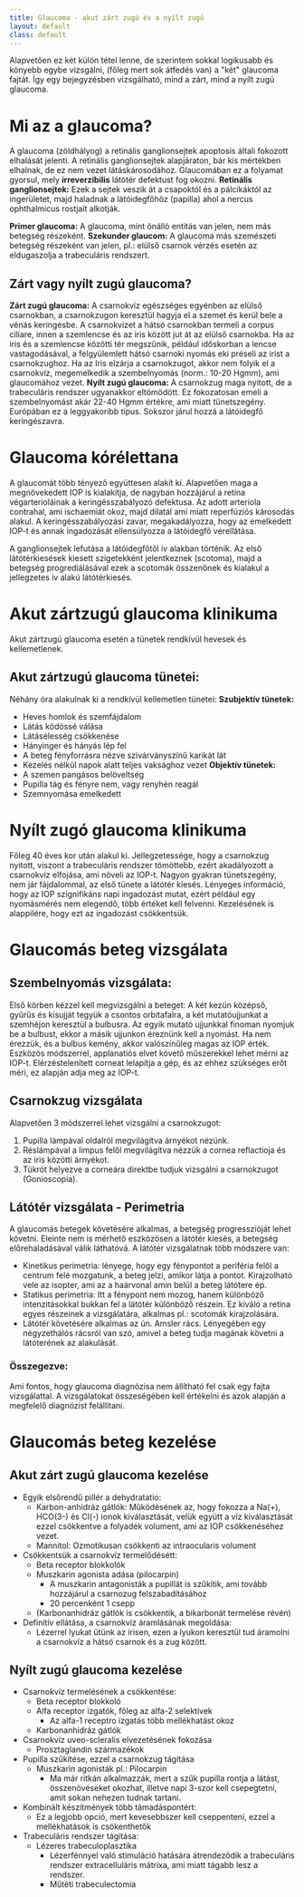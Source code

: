```yaml
---
title: Glaucoma - akut zárt zugú és a nyílt zugú
layout: default
class: default
---
```

Alapvetően ez két külön tétel lenne, de szerintem sokkal logikusabb és könyebb egybe vizsgálni, (főleg mert sok átfedés van) a "két" glaucoma fajtát. Így egy bejegyzésben vizsgálható, mind a zárt, mind a nyílt zugú glaucoma.

# Mi az a glaucoma?
A glaucoma (zöldhályog) a retinális ganglionsejtek apoptosis általi fokozott elhalását jelenti. A retinális ganglionsejtek alapjáraton, bár kis mértékben elhalnak, de ez nem vezet látáskárosodához. Glaucomában ez a folyamat gyorsul, mely **irreverzibilis** látótér defektust fog okozni.
**Retinális ganglionsejtek:** Ezek a sejtek veszik át a csapoktól és a pálcikáktól az ingerületet, majd haladnak a látóidegfőhöz (papilla) ahol a nercus ophthalmicus rostjait alkotják.

**Primer glaucoma:** A glaucoma, mint önálló entitás van jelen, nem más betegség részeként.
**Szekunder glaucom:** A glaucoma más szemészeti betegség részeként van jelen, pl.: elülső csarnok vérzés esetén az eldugaszolja a trabeculáris rendszert.

## Zárt vagy nyílt zugú glaucoma?
**Zárt zugú glaucoma:** A csarnokvíz egészséges egyénben az elülső csarnokban, a csarnokzugon keresztül hagyja el a szemet és kerül bele a vénás keringésbe. A csarnokvizet a hátsó csarnokban termeli a corpus ciliare, innen a szemlencse és az iris között jut át az elülső csarnokba. Ha az iris és a szemlencse közötti tér megszűnik, például időskorban a lencse vastagodásával, a felgyülemlett hátsó csarnoki nyomás eki préseli az irist a csarnokzughoz. Ha az Iris elzárja a csarnokzugot, akkor nem folyik el a csarnokvíz, megemelkedik a szembelnyomás (norm.: 10-20 Hgmm), ami glaucomához vezet.
**Nyílt zugú glaucoma:** A csarnokzug maga nyitott, de a trabeculáris rendszer ugyanakkor eltömödött. Ez fokozatosan emeli a szembelnyomást akár 22-40 Hgmm értékre, ami miatt tünetszegény. Európában ez a leggyakoribb típus. Sokszor járul hozzá a látóidegfő keringészavra.

# Glaucoma kórélettana
A glaucomát több tényező együttesen alakít ki. Alapvetően maga a megnövekedett IOP is kialakítja, de nagyban hozzájárul a retina végarterioláinak a keringésszabályozó defektusa. Az adott arteriola contrahal, ami ischaemiát okoz, majd dilatál ami miatt reperfúziós károsodás alakul. A keringésszabályozási zavar, megakadályozza, hogy az emelkedett IOP-t és annak ingadozását ellensúlyozza a látóidegfő vérellátása.

A ganglionsejtek lefutása a látóidegfőtől ív alakban történik. Az első látótérkiesések kiesett szigetekként jelentkeznek (scotoma), majd a betegség progrediálásával ezek a scotomák összenőnek és kialakul a jellegzetes ív alakú látótérkiesés.

# Akut zártzugú glaucoma klinikuma
Akut zártzugú glaucoma esetén a tünetek rendkívül hevesek és kellemetlenek.
## Akut zártzugú glaucoma tünetei:
Néhány óra alakulnak ki a rendkívül kellemetlen tünetei:
**Szubjektív tünetek:**
* Heves homlok és szemfájdalom
* Látás ködössé válása
* Látásélesség csökkenése
* Hányinger és hányás lép fel
* A beteg fényforrásra nézve szivárványszínű karikát lát
* Kezelés nélkül napok alatt teljes vaksághoz vezet
**Objektív tünetek:**
* A szemen pangásos belöveltség
* Pupilla tág és fényre nem, vagy renyhén reagál
* Szemnyomása emelkedett

# Nyílt zugó glaucoma klinikuma
Főleg 40 éves kor után alakul ki. Jellegzetessége, hogy a csarnokzug nyitott, viszont a trabeculáris rendszer tömöttebb, ezért akadályozott a csarnokvíz elfojása, ami növeli az IOP-t. Nagyon gyakran tünetszegény, nem jár fájdalommal, az első tünete a látótér kiesés.
Lényeges információ, hogy az IOP szignifikáns napi ingadozást mutat, ezért például egy nyomásmérés nem elegendő, több értéket kell felvenni. Kezelésének is alappilére, hogy ezt az ingadozást csökkentsük.

# Glaucomás beteg vizsgálata
## Szembelnyomás vizsgálata:
Első körben kézzel kell megvizsgálni a beteget: A két kezün középső, gyűrűs és kisujját tegyük a csontos orbitafalra, a két mutatóujjunkat a szemhéjon keresztül a bulbusra. Az egyik mutató ujjunkkal finoman nyomjuk be a bulbust, ekkor a másik ujjunkon éreznünk kell a nyomást. Ha nem érezzük, és a bulbus kemény, akkor valószínűleg magas az IOP érték.
Eszközös módszerrel, applanatiós elvet követő műszerekkel lehet mérni az IOP-t. Elérzéstelenített corneat lelapítja a gép, és az ehhez szükséges erőt méri, ez alapján adja meg az IOP-t.

## Csarnokzug vizsgálata
Alapvetően 3 módszerrel lehet vizsgálni a csarnokzugot:
1. Pupilla lámpával oldalról megvilágítva árnyékot nézünk.
2. Réslámpával a limpus felől megvilágítva nézzük a cornea reflactioja és az iris közötti árnyékot.
3. Tükröt helyezve a corneára direktbe tudjuk vizsgálni a csarnokzugot (Gonioscopia).

## Látótér vizsgálata - Perimetria
A glaucomás betegek követésére alkalmas, a betegség progresszióját lehet követni. Eleinte nem is mérhető eszközösen a látótér kiesés, a betegség előrehaladásával válik láthatóvá.
A látótér vizsgálatnak több módszere van:
* Kinetikus perimetria: lényege, hogy egy fénypontot a periféria felől a centrum felé mozgatunk, a beteg jelzi, amikor látja a pontot. Kirajzolható vele az isopter, ami az a haárvonal amin belül a beteg látótere ép.
* Statikus perimetria: Itt a fénypont nem mozog, hanem különböző intenzitásokkal bukkan fel a látótér különböző részein. Ez kiváló a retina egyes részeinek a vizsgálatára, alkalmas pl.: scotomák kirajzolására.
* Látótér követésére alkalmas az ún. Amsler rács. Lényegében egy négyzethálós rácsról van szó, amivel a beteg tudja magának követni a látóterének az alakulását.

 ### Összegezve:
 Ami fontos, hogy glaucoma diagnózisa nem állítható fel csak egy fajta vizsgálattal. A vizsgálatokat összeségében kell értékelni és azok alapján a megfelelő diagnózist felállítani.
 
# Glaucomás beteg kezelése 
## Akut zárt zugú glaucoma kezelése
* Egyik elsőrendű pillér a dehydratatio:
	* Karbon-anhidráz gátlók: Működésének az, hogy fokozza a Na(+), HCO(3-) és Cl(-) ionok kiválasztását, velük együtt a víz kiválasztását ezzel csökkentve a folyadék volument, ami az IOP csökkenéséhez vezet.
	* Mannitol: Ozmotikusan csökkenti az intraocularis volument
* Csökkentsük a csarnokvíz termelődésétt:
	* Beta receptor blokkolók
	* Muszkarin agonista adása (pilocarpin)
		* A muszkarin antagonisták a pupillát is szűkítik, ami tovább hozzájárul a csarnozug felszabadításához
		* 20 percenként 1 csepp
	* (Karbonanhidráz gátlók is csökkentik, a bikarbonát termelése révén)
* Definitív ellátása, a csarnokvíz áramlásának megoldása:
	* Lézerrel lyukat ütünk az irisen, ezen a lyukon keresztül tud áramolni a csarnokvíz a hátsó csarnok és a zug között.

## Nyílt zugú glaucoma kezelése
* Csarnokvíz termelésének a csökkentése:
	* Beta receptor blokkoló
	* Alfa receptor izgatók, főleg az alfa-2 selektívek
		* Az alfa-1 receptro izgatás több mellékhatást okoz
	* Karbonanhidráz gátlók
* Csarnokvíz uveo-scleralis elvezetésének fokozása
	* Prosztaglandin származékok
* Pupilla szűkítése, ezzel a csarnokzug tágítása
	* Muszkarin agonisták pl.: Pilocarpin
		* Ma már ritkán alkalmazzák, mert a szűk pupilla rontja a látást, összenövéseket okozhat, illetve napi 3-szor kell csepegtetni, amit sokan nehezen tudnak tartani.
* Kombinált készítmények több támadáspontért:
	* Ez a legjobb opció, mert kevesebbszer kell cseppenteni, ezzel a mellékhatások is csökenthetők
* Trabeculáris rendszer tágítása:
	* Lézeres trabeculoplasztika
		* Lézerfénnyel való stimuláció hatására átrendeződik a trabeculáris rendszer extracelluláris mátrixa, ami miatt tágabb lesz a rendszer.
		* Műtéti trabeculectomia
